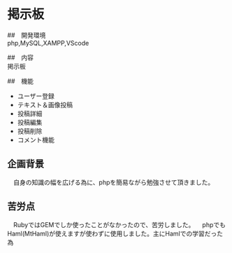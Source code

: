 # 掲示板

##　開発環境  
php,MySQL,XAMPP,VScode
    
##　内容  
    掲示板
    
##　機能  
- ユーザー登録
- テキスト＆画像投稿
- 投稿詳細
- 投稿編集
- 投稿削除
- コメント機能

## 企画背景
　自身の知識の幅を広げる為に、phpを簡易ながら勉強させて頂きました。

## 苦労点  
　RubyではGEMでしか使ったことがなかったので、苦労しました。
　phpでもHaml(MtHaml)が使えますが使わずに使用しました。主にHamlでの学習だった為

